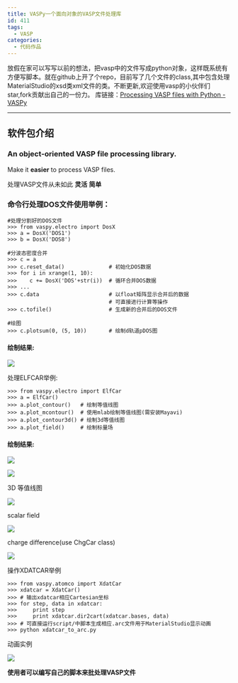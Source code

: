 ```yaml
---
title: VASPy一个面向对象的VASP文件处理库
id: 411
tags:
  - VASP
categories:
  - 代码作品
---
```


放假在家可以写写以前的想法，把vasp中的文件写成python对象，这样既系统有方便写脚本。就在github上开了个repo，目前写了几个文件的class,其中包含处理MaterialStudio的xsd类xml文件的类。不断更新,欢迎使用vasp的小伙伴们star,fork贡献出自己的一份力。
库链接：[<ins datetime="2015-08-12T06:17:43+00:00">Processing VASP files with Python - VASPy</ins>](https://github.com/PytLab/VASPy)

<!-- more -->

---
软件包介绍
---

### An **object-oriented** VASP file processing library.

Make it **easier** to process VASP files.

处理VASP文件从未如此 **灵活** **简单**


### 命令行处理DOS文件使用举例：

    #处理分割好的DOS文件
    >>> from vaspy.electro import DosX
    >>> a = DosX('DOS1')
    >>> b = DosX('DOS8')
    
    #分波态密度合并
    >>> c = a
    >>> c.reset_data()              # 初始化DOS数据
    >>> for i in xrange(1, 10):
    >>>    c += DosX('DOS'+str(i))  # 循环合并DOS数据
    >>> ...
    >>> c.data                      # 以float矩阵显示合并后的数据
                                    # 可直接进行计算等操作
    >>> c.tofile()                  # 生成新的合并后的DOS文件
    
    #绘图
    >>> c.plotsum(0, (5, 10))       # 绘制d轨道pDOS图
    
#### 绘制结果:

![](pDOS.png)

处理ELFCAR举例:

    >>> from vaspy.electro import ElfCar
    >>> a = ElfCar() 
    >>> a.plot_contour()   # 绘制等值线图
    >>> a.plot_mcontour()  # 使用mlab绘制等值线图(需安装Mayavi)
    >>> a.plot_contour3d() # 绘制3d等值线图
    >>> a.plot_field()     # 绘制标量场

#### 绘制结果:

![](contour2d.png)

![](contours.png)

3D 等值线图

![](contour3d.png)

scalar field

![](field.png)

charge difference(use ChgCar class)

![](contourf.png)

操作XDATCAR举例

    >>> from vaspy.atomco import XdatCar
    >>> xdatcar = XdatCar()
    >>> # 输出xdatcar相应Cartesian坐标
    >>> for step, data in xdatcar:
    >>>     print step
    >>>     print xdatcar.dir2cart(xdatcar.bases, data)
    >>> # 可直接运行script/中脚本生成相应.arc文件用于MaterialStudio显示动画
    >>> python xdatcar_to_arc.py

动画实例

![](sn2_my.gif)

**使用者可以编写自己的脚本来批处理VASP文件**

